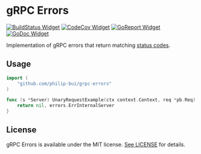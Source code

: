 # gRPC Errors

[![BuildStatus Widget]][BuildStatus Result]
[![CodeCov Widget]][CodeCov Result]
[![GoReport Widget]][GoReport Status]
[![GoDoc Widget]][GoDoc]

[BuildStatus Result]: https://travis-ci.org/philip-bui/grpc-errors
[BuildStatus Widget]: https://travis-ci.org/philip-bui/grpc-errors.svg?branch=master

[CodeCov Result]: https://codecov.io/gh/philip-bui/grpc-errors
[CodeCov Widget]: https://codecov.io/gh/philip-bui/grpc-errors/branch/master/graph/badge.svg

[GoReport Status]: https://goreportcard.com/report/github.com/philip-bui/grpc-errors
[GoReport Widget]: https://goreportcard.com/badge/github.com/philip-bui/grpc-errors

[GoDoc]: https://godoc.org/github.com/philip-bui/grpc-errors
[GoDoc Widget]: https://godoc.org/github.com/philip-bui/grpc-errors?status.svg

Implementation of gRPC errors that return matching [status codes](https://github.com/grpc/grpc/blob/master/doc/statuscodes.md).

## Usage

```go
import (
	"github.com/philip-bui/grpc-errors"
)

func (s *Server) UnaryRequestExample(ctx context.Context, req *pb.Req) (*pb.Resp, error) {
	return nil, errors.ErrInternalServer
}
```

## License

gRPC Errors is available under the MIT license. [See LICENSE](https://github.com/philip-bui/grpc-errors/blob/master/LICENSE) for details.
